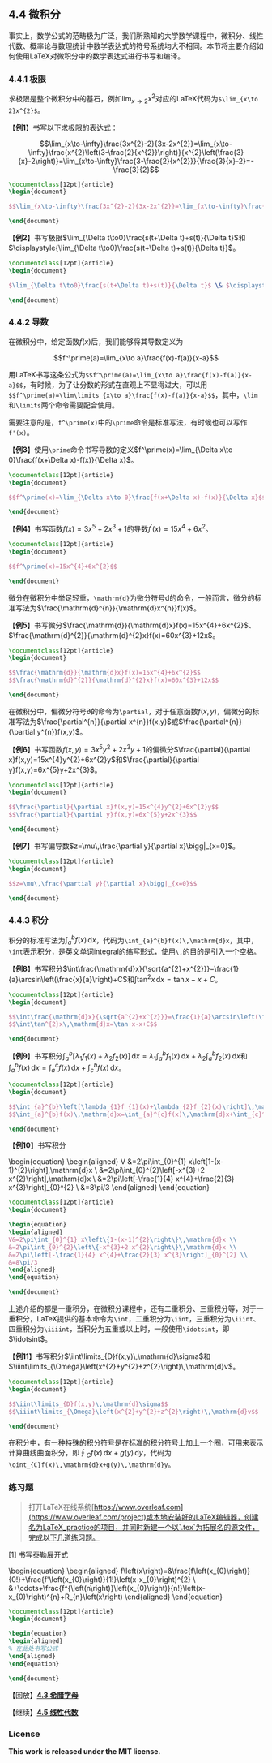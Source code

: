 ## 4.4 微积分

事实上，数学公式的范畴极为广泛，我们所熟知的大学数学课程中，微积分、线性代数、概率论与数理统计中数学表达式的符号系统均大不相同。本节将主要介绍如何使用LaTeX对微积分中的数学表达式进行书写和编译。

### 4.4.1 极限

求极限是整个微积分中的基石，例如$\lim_{x\to 2}x^{2}$对应的LaTeX代码为`$\lim_{x\to 2}x^{2}$`。

【**例1**】书写以下求极限的表达式：

$$\lim_{x\to-\infty}\frac{3x^{2}-2}{3x-2x^{2}}=\lim_{x\to-\infty}\frac{x^{2}\left(3-\frac{2}{x^{2}}\right)}{x^{2}\left(\frac{3}{x}-2\right)}=\lim_{x\to-\infty}\frac{3-\frac{2}{x^{2}}}{\frac{3}{x}-2}=-\frac{3}{2}$$

```tex
\documentclass[12pt]{article}
\begin{document}

$$\lim_{x\to-\infty}\frac{3x^{2}-2}{3x-2x^{2}}=\lim_{x\to-\infty}\frac{x^{2}\left(3-\frac{2}{x^{2}}\right)}{x^{2}\left(\frac{3}{x}-2\right)}=\lim_{x\to-\infty}\frac{3-\frac{2}{x^{2}}}{\frac{3}{x}-2}=-\frac{3}{2}$$

\end{document}
```

【**例2**】书写极限$\lim_{\Delta t\to0}\frac{s(t+\Delta t)+s(t)}{\Delta t}$和$\displaystyle{\lim_{\Delta t\to0}\frac{s(t+\Delta t)+s(t)}{\Delta t}}$。

```tex
\documentclass[12pt]{article}
\begin{document}

$\lim_{\Delta t\to0}\frac{s(t+\Delta t)+s(t)}{\Delta t}$ \& $\displaystyle{\lim_{\Delta t\to0}\frac{s(t+\Delta t)+s(t)}{\Delta t}}$

\end{document}
```

### 4.4.2 导数

在微积分中，给定函数$f(x)$后，我们能够将其导数定义为

$$f^\prime(a)=\lim_{x\to a}\frac{f(x)-f(a)}{x-a}$$

用LaTeX书写这条公式为`$$f^\prime(a)=\lim_{x\to a}\frac{f(x)-f(a)}{x-a}$$`，有时候，为了让分数的形式在直观上不显得过大，可以用`$$f^\prime(a)=\lim\limits_{x\to a}\frac{f(x)-f(a)}{x-a}$$`，其中，`\lim`和`\limits`两个命令需要配合使用。

需要注意的是，`f^\prime(x)`中的`\prime`命令是标准写法，有时候也可以写作`f'(x)`。

【**例3**】使用`\prime`命令书写导数的定义$f^\prime(x)=\lim_{\Delta x\to 0}\frac{f(x+\Delta x)-f(x)}{\Delta x}$。

```tex
\documentclass[12pt]{article}
\begin{document}

$$f^\prime(x)=\lim_{\Delta x\to 0}\frac{f(x+\Delta x)-f(x)}{\Delta x}$$

\end{document}
```

【**例4**】书写函数$f(x)=3x^{5}+2x^{3}+1$的导数$f^\prime(x)=15x^{4}+6x^{2}$。

```tex
\documentclass[12pt]{article}
\begin{document}

$$f^\prime(x)=15x^{4}+6x^{2}$$

\end{document}
```

微分在微积分中举足轻重，`\mathrm{d}`为微分符号$\mathrm{d}$的命令，一般而言，微分的标准写法为$\frac{\mathrm{d}^{n}}{\mathrm{d}x^{n}}f(x)$。

【**例5**】书写微分$\frac{\mathrm{d}}{\mathrm{d}x}f(x)=15x^{4}+6x^{2}$、$\frac{\mathrm{d}^{2}}{\mathrm{d}^{2}x}f(x)=60x^{3}+12x$。

```tex
\documentclass[12pt]{article}
\begin{document}

$$\frac{\mathrm{d}}{\mathrm{d}x}f(x)=15x^{4}+6x^{2}$$
$$\frac{\mathrm{d}^{2}}{\mathrm{d}^{2}x}f(x)=60x^{3}+12x$$

\end{document}
```

在微积分中，偏微分符号$\partial$的命令为`\partial`，对于任意函数$f(x,y)$，偏微分的标准写法为$\frac{\partial^{n}}{\partial x^{n}}f(x,y)$或$\frac{\partial^{n}}{\partial y^{n}}f(x,y)$。

【**例6**】书写函数$f(x,y)=3x^{5}y^{2}+2x^{3}y+1$的偏微分$\frac{\partial}{\partial x}f(x,y)=15x^{4}y^{2}+6x^{2}y$和$\frac{\partial}{\partial y}f(x,y)=6x^{5}y+2x^{3}$。

```tex
\documentclass[12pt]{article}
\begin{document}

$$\frac{\partial}{\partial x}f(x,y)=15x^{4}y^{2}+6x^{2}y$$
$$\frac{\partial}{\partial y}f(x,y)=6x^{5}y+2x^{3}$$

\end{document}
```

【**例7**】书写偏导数$z=\mu\,\frac{\partial y}{\partial x}\bigg|_{x=0}$。

```tex
\documentclass[12pt]{article}
\begin{document}

$$z=\mu\,\frac{\partial y}{\partial x}\bigg|_{x=0}$$

\end{document}
```


### 4.4.3 积分

积分的标准写法为$\int_{a}^{b}f(x)\,\mathrm{d}x$，代码为`\int_{a}^{b}f(x)\,\mathrm{d}x`，其中，`\int`表示积分，是英文单词integral的缩写形式，使用`\,`的目的是引入一个空格。

【**例8**】书写积分$\int\frac{\mathrm{d}x}{\sqrt{a^{2}+x^{2}}}=\frac{1}{a}\arcsin\left(\frac{x}{a}\right)+C$和$\int\tan^{2}x\,\mathrm{d}x=\tan x-x+C$。

```tex
\documentclass[12pt]{article}
\begin{document}

$$\int\frac{\mathrm{d}x}{\sqrt{a^{2}+x^{2}}}=\frac{1}{a}\arcsin\left(\frac{x}{a}\right)+C$$
$$\int\tan^{2}x\,\mathrm{d}x=\tan x-x+C$$

\end{document}
```

【**例9**】书写积分$\int_{a}^{b}\left[\lambda_{1}f_{1}(x)+\lambda_{2}f_{2}(x)\right]\,\mathrm{d}x=\lambda_{1}\int_{a}^{b}f_{1}(x)\,\mathrm{d}x+\lambda_{2}\int_{a}^{b}f_{2}(x)\,\mathrm{d}x$和$\int_{a}^{b}f(x)\,\mathrm{d}x=\int_{a}^{c}f(x)\,\mathrm{d}x+\int_{c}^{b}f(x)\,\mathrm{d}x$。

```tex
\documentclass[12pt]{article}
\begin{document}

$$\int_{a}^{b}\left[\lambda_{1}f_{1}(x)+\lambda_{2}f_{2}(x)\right]\,\mathrm{d}x=\lambda_{1}\int_{a}^{b}f_{1}(x)\,\mathrm{d}x+\lambda_{2}\int_{a}^{b}f_{2}(x)\,\mathrm{d}x$$
$$\int_{a}^{b}f(x)\,\mathrm{d}x=\int_{a}^{c}f(x)\,\mathrm{d}x+\int_{c}^{b}f(x)\,\mathrm{d}x$$

\end{document}
```

【**例10**】书写积分

\begin{equation}
\begin{aligned}
V &=2\pi\int_{0}^{1} x\left[1-(x-1)^{2}\right]\,\mathrm{d}x \\
&=2\pi\int_{0}^{2}\left[-x^{3}+2 x^{2}\right]\,\mathrm{d}x \\
&=2\pi\left[-\frac{1}{4} x^{4}+\frac{2}{3} x^{3}\right]_{0}^{2} \\
&=8\pi/3
\end{aligned}
\end{equation}

```tex
\documentclass[12pt]{article}
\begin{document}

\begin{equation}
\begin{aligned}
V&=2\pi\int_{0}^{1} x\left\{1-(x-1)^{2}\right\}\,\mathrm{d}x \\
&=2\pi\int_{0}^{2}\left\{-x^{3}+2 x^{2}\right\}\,\mathrm{d}x \\
&=2\pi\left[-\frac{1}{4} x^{4}+\frac{2}{3} x^{3}\right]_{0}^{2} \\
&=8\pi/3
\end{aligned}
\end{equation}

\end{document}
```

上述介绍的都是一重积分，在微积分课程中，还有二重积分、三重积分等，对于一重积分，LaTeX提供的基本命令为`\int`，二重积分为`\iint`，三重积分为`\iiint`、四重积分为`\iiiint`，当积分为五重或以上时，一般使用`\idotsint`，即$\idotsint$。

【**例11**】书写积分$\iint\limits_{D}f(x,y)\,\mathrm{d}\sigma$和$\iiint\limits_{\Omega}\left(x^{2}+y^{2}+z^{2}\right)\,\mathrm{d}v$。

```tex
\documentclass[12pt]{article}
\begin{document}

$$\iint\limits_{D}f(x,y)\,\mathrm{d}\sigma$$
$$\iiint\limits_{\Omega}\left(x^{2}+y^{2}+z^{2}\right)\,\mathrm{d}v$$

\end{document}
```

在积分中，有一种特殊的积分符号是在标准的积分符号上加上一个圈，可用来表示计算曲线曲面积分，即$\oint_{C}f(x)\,\mathrm{d}x+g(y)\,\mathrm{d}y$，代码为`\oint_{C}f(x)\,\mathrm{d}x+g(y)\,\mathrm{d}y`。

### 练习题

> 打开LaTeX在线系统[https://www.overleaf.com](https://www.overleaf.com/project)或本地安装好的LaTeX编辑器，创建名为LaTeX_practice的项目，并同时新建一个以`.tex`为拓展名的源文件，完成以下几道练习题。

[1] 书写泰勒展开式

\begin{equation}
\begin{aligned}
f\left(x\right)=&\frac{f\left(x_{0}\right)}{0!}+\frac{f'\left(x_{0}\right)}{1!}\left(x-x_{0}\right)^{2} \\
&+\cdots+\frac{f^{\left(n\right)}\left(x_{0}\right)}{n!}\left(x-x_{0}\right)^{n}+R_{n}\left(x\right)
\end{aligned}
\end{equation}

```tex
\documentclass[12pt]{article}
\begin{document}

\begin{equation}
\begin{aligned}
% 在此处书写公式
\end{aligned}
\end{equation}

\end{document}
```

【回放】[**4.3 希腊字母**](https://nbviewer.jupyter.org/github/xinychen/latex-cookbook/blob/main/chapter-4/section3.ipynb)

【继续】[**4.5 线性代数**](https://nbviewer.jupyter.org/github/xinychen/latex-cookbook/blob/main/chapter-4/section5.ipynb)

### License

<div class="alert alert-block alert-danger">
<b>This work is released under the MIT license.</b>
</div>

